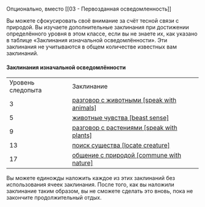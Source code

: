 Опционально, вместо [[03 - Первозданная осведомленность]]

Вы можете сфокусировать своё внимание за счёт тесной связи с природой. Вы изучаете дополнительные заклинания при достижении определённого уровня в этом классе, если вы не знаете их, как указано в таблице «Заклинания изначальной осведомлённости». Эти заклинания не учитываются в общем количестве известных вам заклинаний.

#### Заклинания изначальной осведомлённости

|   |   |
|---|---|
|Уровень следопыта|Заклинание|
|3|[разговор с животными [speak with animals]](https://dnd.su/spells/292-speak_with_animals/)|
|5|[животные чувства [beast sense]](https://dnd.su/spells/76-beast_sense/)|
|9|[разговор с растениями [speak with plants]](https://dnd.su/spells/294-speak_with_plants/)|
|13|[поиск существа [locate creature]](https://dnd.su/spells/247-locate_creature/)|
|17|[общение с природой [commune with nature]](https://dnd.su/spells/199-commune_with_nature/)|

  

Вы можете единожды наложить каждое из этих заклинаний без использования ячеек заклинания. После того, как вы наложили заклинание таким образом, вы не сможете сделать это вновь, пока не закончите продолжительный отдых.